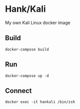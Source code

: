 # Hank/Kali
My own Kali Linux docker image

## Build 

```docker-compose build```

## Run

```docker-compose up -d```

## Connect

```docker exec -it hankali /bin/zsh```